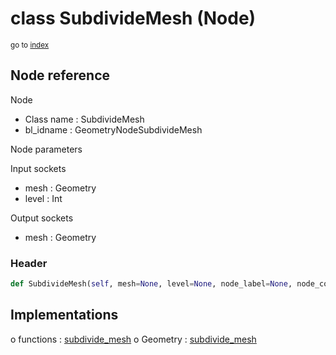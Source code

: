 # class SubdivideMesh (Node)

<sub>go to [index](/docs/index.md)</sub>

## Node reference

Node
 - Class name : SubdivideMesh
 - bl_idname : GeometryNodeSubdivideMesh

Node parameters

Input sockets
 - mesh : Geometry
 - level : Int

Output sockets
 - mesh : Geometry

### Header

``` python
def SubdivideMesh(self, mesh=None, level=None, node_label=None, node_color=None):
```

## Implementations

o functions : [subdivide_mesh](/docs/GeoNodes_classes/subdivide_mesh.md)
o Geometry : [subdivide_mesh](/docs/GeoNodes_classes/Geometry.md#subdivide_mesh) 

